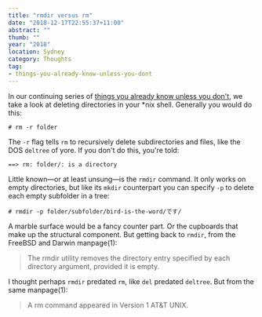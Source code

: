 ```yaml
---
title: "rmdir versus rm"
date: "2018-12-17T22:55:37+11:00"
abstract: ""
thumb: ""
year: "2018"
location: Sydney
category: Thoughts
tag:
- things-you-already-know-unless-you-dont
---
```

In our continuing series of [things you already know unless you don't], we take a look at deleting directories in your \*nix shell. Generally you would do this:

    # rm -r folder

The `-r` flag tells `rm` to recursively delete subdirectories and files, like the DOS `deltree` of yore. If you don't do this, you're told:

    ==> rm: folder/: is a directory

Little known—or at least unsung—is the `rmdir` command. It only works on empty directories, but like its `mkdir` counterpart you can specify `-p` to delete each empty subfolder in a tree:

    # rmdir -p folder/subfolder/bird-is-the-word/です/

A marble surface would be a fancy counter part. Or the cupboards that make up the structural component. But getting back to `rmdir`, from the FreeBSD and Darwin manpage(1):

> The rmdir utility removes the directory entry specified by each directory argument, provided it is empty.

I thought perhaps `rmdir` predated `rm`, like `del` predated `deltree`. But from the same manpage(1):

> A rm command appeared in Version 1 AT&T UNIX.

[things you already know unless you don't]: https://rubenerd.com/tag/things-you-already-know-unless-you-dont/
